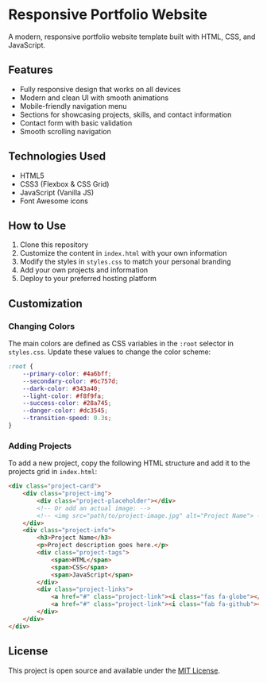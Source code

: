 # Responsive Portfolio Website

A modern, responsive portfolio website template built with HTML, CSS, and JavaScript.

## Features

- Fully responsive design that works on all devices
- Modern and clean UI with smooth animations
- Mobile-friendly navigation menu
- Sections for showcasing projects, skills, and contact information
- Contact form with basic validation
- Smooth scrolling navigation

## Technologies Used

- HTML5
- CSS3 (Flexbox & CSS Grid)
- JavaScript (Vanilla JS)
- Font Awesome icons

## How to Use

1. Clone this repository
2. Customize the content in `index.html` with your own information
3. Modify the styles in `styles.css` to match your personal branding
4. Add your own projects and information
5. Deploy to your preferred hosting platform

## Customization

### Changing Colors

The main colors are defined as CSS variables in the `:root` selector in `styles.css`. Update these values to change the color scheme:

```css
:root {
    --primary-color: #4a6bff;
    --secondary-color: #6c757d;
    --dark-color: #343a40;
    --light-color: #f8f9fa;
    --success-color: #28a745;
    --danger-color: #dc3545;
    --transition-speed: 0.3s;
}
```

### Adding Projects

To add a new project, copy the following HTML structure and add it to the projects grid in `index.html`:

```html
<div class="project-card">
    <div class="project-img">
        <div class="project-placeholder"></div>
        <!-- Or add an actual image: -->
        <!-- <img src="path/to/project-image.jpg" alt="Project Name"> -->
    </div>
    <div class="project-info">
        <h3>Project Name</h3>
        <p>Project description goes here.</p>
        <div class="project-tags">
            <span>HTML</span>
            <span>CSS</span>
            <span>JavaScript</span>
        </div>
        <div class="project-links">
            <a href="#" class="project-link"><i class="fas fa-globe"></i> Live</a>
            <a href="#" class="project-link"><i class="fab fa-github"></i> Code</a>
        </div>
    </div>
</div>
```

## License

This project is open source and available under the [MIT License](LICENSE).